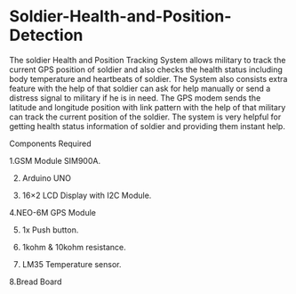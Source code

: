 # Soldier-Health-and-Position-Detection

The soldier Health and Position Tracking System allows military to track the current GPS position of soldier and also checks the health status including body temperature and heartbeats of soldier. The System also consists extra feature with the help of that soldier can ask for help manually or send a distress signal to military if he is in need. The GPS modem sends the latitude and longitude position with link pattern with the help of that military can track the current position of the soldier. The system is very helpful for getting health status information of soldier and providing them instant help.

Components Required


1.GSM Module SIM900A.

2. Arduino UNO

3. 16×2 LCD Display with I2C Module.

4.NEO-6M GPS Module

5. 1x Push button. 

6. 1kohm & 10kohm resistance.

7. LM35 Temperature sensor.

8.Bread Board

